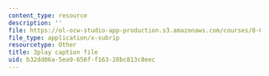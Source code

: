 ```yaml
---
content_type: resource
description: ''
file: https://ol-ocw-studio-app-production.s3.amazonaws.com/courses/8-03sc-physics-iii-vibrations-and-waves-fall-2016/b32dd06a5ea9656ff16328bc813c8eec_TjxR7lAwWhI.srt
file_type: application/x-subrip
resourcetype: Other
title: 3play caption file
uid: b32dd06a-5ea9-656f-f163-28bc813c8eec
---
```

